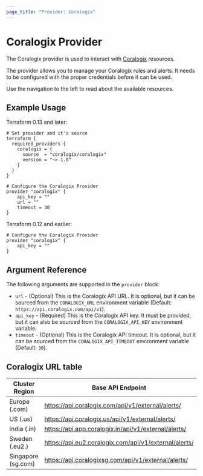 ```yaml
---
page_title: "Provider: Coralogix"
---
```


# Coralogix Provider

The Coralogix provider is used to interact with [Coralogix](https://coralogix.com/) resources.

The provider allows you to manage your Coralogix rules and alerts.
It needs to be configured with the proper credentials before it can be used.

Use the navigation to the left to read about the available resources.

## Example Usage

Terraform 0.13 and later:

```hcl
# Set provider and it's source
terraform {
  required_providers {
    coralogix = {
      source  = "coralogix/coralogix"
      version = "~> 1.0"
    }
  }
}

# Configure the Coralogix Provider
provider "coralogix" {
    api_key = ""
    url = ""
    timeout = 30
}

```

Terraform 0.12 and earlier:

```hcl
# Configure the Coralogix Provider
provider "coralogix" {
    api_key = ""
}
```

## Argument Reference

The following arguments are supported in the `provider` block:

* `url` - (Optional) This is the Coralogix API URL. It is optional, but
  it can be sourced from the `CORALOGIX_URL` environment variable (Default: `https://api.coralogix.com/api/v1`).
* `api_key` - (Required) This is the Coralogix API key. It must be provided, but
  it can also be sourced from the `CORALOGIX_API_KEY` environment variable.
* `timeout` - (Optional) This is the Coralogix API timeout. It is optional, but
  it can be sourced from the `CORALOGIX_API_TIMEOUT` environment variable (Default: `30`).

## Coralogix URL table

| Cluster Region     | Base API Endpoint                                     |
|--------------------|-------------------------------------------------------|
| Europe (.com)      | https://api.coralogix.com/api/v1/external/alerts/     |
| US (.us)           | https://api.coralogix.us/api/v1/external/alerts/      |
| India (.in)        | https://api.app.coralogix.in/api/v1/external/alerts/  |
| Sweden (.eu2.)     | https://api.eu2.coralogix.com/api/v1/external/alerts/ |
| Singapore (sg.com) | https://api.coralogixsg.com/api/v1/external/alerts/   |